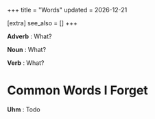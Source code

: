 +++
title = "Words"
updated = 2026-12-21

[extra]
see_also = []
+++

**Adverb**
: What?

**Noun**
: What?

**Verb**
: What?

# Common Words I Forget

**Uhm**
: Todo
